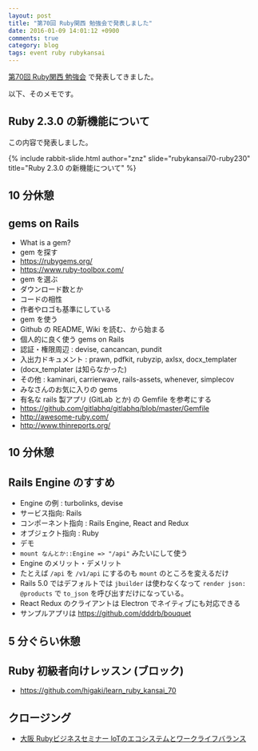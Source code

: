 ```yaml
---
layout: post
title: "第70回 Ruby関西 勉強会で発表しました"
date: 2016-01-09 14:01:12 +0900
comments: true
category: blog
tags: event ruby rubykansai
---
```

[第70回 Ruby関西 勉強会](https://rubykansai.doorkeeper.jp/events/36351 "第70回 Ruby関西 勉強会")
で発表してきました。

<!--more-->

以下、そのメモです。

## Ruby 2.3.0 の新機能について

この内容で発表しました。

{% include rabbit-slide.html author="znz" slide="rubykansai70-ruby230" title="Ruby 2.3.0 の新機能について" %}

## 10 分休憩

## gems on Rails

- What is a gem?
- gem を探す
- <https://rubygems.org/>
- <https://www.ruby-toolbox.com/>
- gem を選ぶ
- ダウンロード数とか
- コードの相性
- 作者やロゴも基準にしている
- gem を使う
- Github の README, Wiki を読む、から始まる
- 個人的に良く使う gems on Rails
- 認証・権限周辺 : devise, cancancan, pundit
- 入出力ドキュメント : prawn, pdfkit, rubyzip, axlsx, docx_templater
- (docx_templater は知らなかった)
- その他 : kaminari, carrierwave, rails-assets, whenever, simplecov
- みなさんのお気に入りの gems
- 有名な rails 製アプリ (GitLab とか) の Gemfile を参考にする
- <https://github.com/gitlabhq/gitlabhq/blob/master/Gemfile>
- <http://awesome-ruby.com/>
- <http://www.thinreports.org/>

## 10 分休憩

## Rails Engine のすすめ

- Engine の例 : turbolinks, devise
- サービス指向: Rails
- コンポーネント指向 : Rails Engine, React and Redux
- オブジェクト指向 : Ruby
- デモ
- `mount なんとか::Engine => "/api"` みたいにして使う
- Engine のメリット・デメリット
- たとえば `/api` を `/v1/api` にするのも `mount` のところを変えるだけ
- Rails 5.0 ではデフォルトでは `jbuilder` は使わなくなって `render json: @products` で `to_json` を呼び出すだけになっている。
- React Redux のクライアントは Electron でネイティブにも対応できる
- サンプルアプリは <https://github.com/dddrb/bouquet>

## 5 分ぐらい休憩

## Ruby 初級者向けレッスン (ブロック)

- <https://github.com/higaki/learn_ruby_kansai_70>

## クロージング

- [大阪 Rubyビジネスセミナー loTのエコシステムとワークライフバランス](https://rubyassociation.doorkeeper.jp/events/35687 "[大阪] Rubyビジネスセミナー loTのエコシステムとワークライフバランス")
